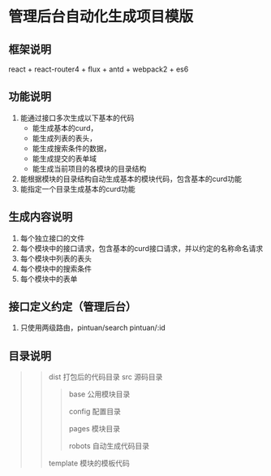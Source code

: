 # 管理后台自动化生成项目模版

## 框架说明

react + react-router4 + flux + antd + webpack2 + es6

## 功能说明

1. 能通过接口多次生成以下基本的代码
	* 能生成基本的curd，
	* 能生成列表的表头，
	* 能生成搜索条件的数据，
	* 能生成提交的表单域
	* 能生成当前项目的各模块的目录结构
2. 能根据模块的目录结构自动生成基本的模块代码，包含基本的curd功能
3. 能指定一个目录生成基本的curd功能

## 生成内容说明

1. 每个独立接口的文件
2. 每个模块中的接口请求，包含基本的curd接口请求，并以约定的名称命名请求
3. 每个模块中列表的表头
4. 每个模块中的搜索条件
5. 每个模块中的表单

## 接口定义约定（管理后台）

1. 只使用两级路由，pintuan/search pintuan/:id

## 目录说明

>> dist 打包后的代码目录
>> src 源码目录
>>
>>> base 公用模块目录
>>>
>>> config 配置目录
>>>
>>> pages 模块目录
>>>
>>> robots 自动生成代码目录
>>
>> template 模块的模板代码
